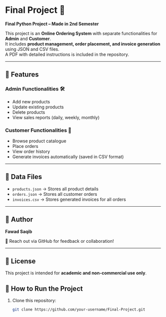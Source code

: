 # Final Project 🚀

**Final Python Project – Made in 2nd Semester**  

This project is an **Online Ordering System** with separate functionalities for **Admin** and **Customer**.  
It includes **product management, order placement, and invoice generation** using JSON and CSV files.  
A PDF with detailed instructions is included in the repository.

---

## 📌 Features

### Admin Functionalities 🛠️
- Add new products  
- Update existing products  
- Delete products  
- View sales reports (daily, weekly, monthly)  

### Customer Functionalities 👤
- Browse product catalogue  
- Place orders  
- View order history  
- Generate invoices automatically (saved in CSV format)  

---

## 📂 Data Files
- `products.json` → Stores all product details  
- `orders.json` → Stores all customer orders  
- `invoices.csv` → Stores generated invoices for all orders  

---

## 📧 Author
**Fawad Saqib**

💬 Reach out via GitHub for feedback or collaboration!  

---

## 📝 License
This project is intended for **academic and non-commercial use only**.

## 🚀 How to Run the Project
1. Clone this repository:
   ```bash
   git clone https://github.com/your-username/Final-Project.git
